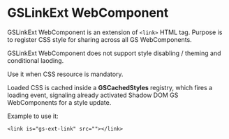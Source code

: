 # GSLinkExt WebComponent

GSLinkExt WebComponent is an extension of ```<link>``` HTML tag. Purpose is to register CSS style for sharing across all GS WebComponents.
 
GSLinkExt WebComponent does not support style disabling / theming and conditional laoding.

Use it when CSS resource is mandatory.

Loaded CSS is cached inside a **GSCachedStyles** registry, which fires a loading event, signaling already activated Shadow DOM GS WebComponents for a style update.
 
Example to use it:
 
```
<link is="gs-ext-link" src=""></link>
```
